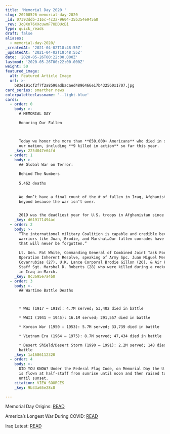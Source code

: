 ```yaml
---
title: 'Memorial Day 2020 '
slug: 20200526-memorial-day-2020
_id: 07393ddb-316c-4c3a-9604-35b354e945a0
_rev: Jq8Xn76XXcuwmF7UDDUcBi
type: quick_reads
draft: false
aliases:
  - memorial-day-2020/
_createdAt: '2021-04-02T18:48:55Z'
_updatedAt: '2021-04-02T18:48:55Z'
date: '2020-05-26T00:22:00.000Z'
lastmod: '2020-05-26T00:22:00.000Z'
weight: 50
featured_image:
  alt: Featured Article Image
  url: >-
    b83e191cf2f7f2a8590adbacaed4896466e17b432560x1707.jpg
card_series: smarther news
colorpaletteclassname: '--light-blue'
cards:
  - order: 0
    body: >-
      # MEMORIAL DAY  

      Honoring Our Fallen  
        


      Today we honor the more than **650,000+ Americans** who died in service to
      our nation, including **9 killed in action** so far this year.
    _key: 225d047e64fd
  - order: 1
    body: >-
      ## Global War on Terror:  

      Behind The Numbers  
        
      5,462 deaths


      We don’t have a final count of the # of fallen in Iraq, Afghanistan, and
      beyond because the war isn’t over.


      2019 was the deadliest year for U.S. troops in Afghanistan since 2014.
    _key: d619171494ac
  - order: 2
    body: >-
      “The international military Coalition is capable and credible because of
      warriors like Juan, Brodie, and Marshal…Our fallen comrades have a legacy
      that will never be forgotten.”  
        
      Lt. Gen. Pat White, Commanding General of Combined Joint Task Force -
      Operation Inherent Resolve, speaking of Army Spc. Juan Miguel Mendez
      Covarrubias (27), U.K. Lance Corporal Brodie Gillon (26), & Air Force
      Staff Sgt. Marshal D. Roberts (28) who were killed during a rocket attack
      in Iraq in March.
    _key: 8c3695e7a4b0
  - order: 3
    body: >-
      ## Wartime Battle Deaths  



      * WWI (1917 – 1918): 4.7M served; 53,402 died in battle

      * WWII (1941 – 1945): 16.1M served; 291,557 died in battle

      * Korean War (1950 – 1953): 5.7M served; 33,739 died in battle

      * Vietnam Era (1964 – 1975): 8.7M served; 47,434 died in battle

      * Desert Shield/Desert Storm (1990 – 1991): 2.2M served; 148 died in
      battle
    _key: 1a1686112320
  - order: 4
    body: >-
      DID YOU KNOW? Under the Federal Flag Code, on Memorial Day the U.S. flag
      is flown at half-staff from sunrise until noon and then raised to the top
      until sunset.
    citation: VIEW SOURCES
    _key: 9b33a65e28c8

---
```

Memorial Day Origins: [READ](https://smarthernews.com/memorial-day-origins/)

America’s Longest War During COVID: [READ](https://smarthernews.com/americas-longest-war-during-wartime-with-covid/)

Iraq Latest: [READ](https://smarthernews.com/iraq-latest/)
